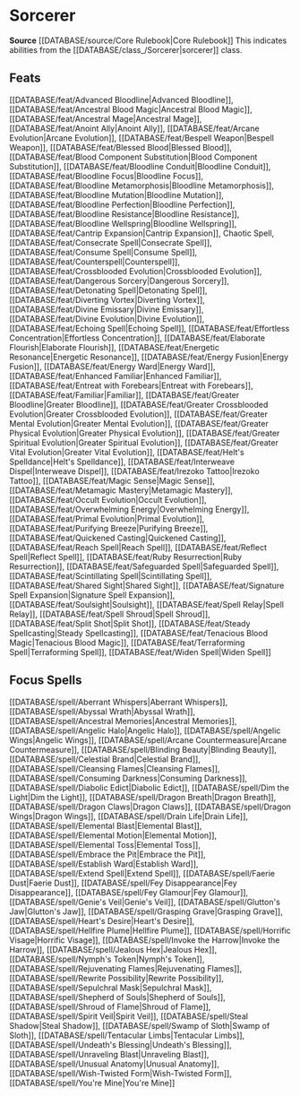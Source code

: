 ﻿---
id: '148'
name: Sorcerer
rarity: Common
source: '[[DATABASE/source/Core Rulebook|Core Rulebook]]'
trait:
- Sorcerer
type: Trait

---
# Sorcerer

**Source** [[DATABASE/source/Core Rulebook|Core Rulebook]] 
This indicates abilities from the [[DATABASE/class_/Sorcerer|sorcerer]] class.

## Feats

[[DATABASE/feat/Advanced Bloodline|Advanced Bloodline]], [[DATABASE/feat/Ancestral Blood Magic|Ancestral Blood Magic]], [[DATABASE/feat/Ancestral Mage|Ancestral Mage]], [[DATABASE/feat/Anoint Ally|Anoint Ally]], [[DATABASE/feat/Arcane Evolution|Arcane Evolution]], [[DATABASE/feat/Bespell Weapon|Bespell Weapon]], [[DATABASE/feat/Blessed Blood|Blessed Blood]], [[DATABASE/feat/Blood Component Substitution|Blood Component Substitution]], [[DATABASE/feat/Bloodline Conduit|Bloodline Conduit]], [[DATABASE/feat/Bloodline Focus|Bloodline Focus]], [[DATABASE/feat/Bloodline Metamorphosis|Bloodline Metamorphosis]], [[DATABASE/feat/Bloodline Mutation|Bloodline Mutation]], [[DATABASE/feat/Bloodline Perfection|Bloodline Perfection]], [[DATABASE/feat/Bloodline Resistance|Bloodline Resistance]], [[DATABASE/feat/Bloodline Wellspring|Bloodline Wellspring]], [[DATABASE/feat/Cantrip Expansion|Cantrip Expansion]], Chaotic Spell, [[DATABASE/feat/Consecrate Spell|Consecrate Spell]], [[DATABASE/feat/Consume Spell|Consume Spell]], [[DATABASE/feat/Counterspell|Counterspell]], [[DATABASE/feat/Crossblooded Evolution|Crossblooded Evolution]], [[DATABASE/feat/Dangerous Sorcery|Dangerous Sorcery]], [[DATABASE/feat/Detonating Spell|Detonating Spell]], [[DATABASE/feat/Diverting Vortex|Diverting Vortex]], [[DATABASE/feat/Divine Emissary|Divine Emissary]], [[DATABASE/feat/Divine Evolution|Divine Evolution]], [[DATABASE/feat/Echoing Spell|Echoing Spell]], [[DATABASE/feat/Effortless Concentration|Effortless Concentration]], [[DATABASE/feat/Elaborate Flourish|Elaborate Flourish]], [[DATABASE/feat/Energetic Resonance|Energetic Resonance]], [[DATABASE/feat/Energy Fusion|Energy Fusion]], [[DATABASE/feat/Energy Ward|Energy Ward]], [[DATABASE/feat/Enhanced Familiar|Enhanced Familiar]], [[DATABASE/feat/Entreat with Forebears|Entreat with Forebears]], [[DATABASE/feat/Familiar|Familiar]], [[DATABASE/feat/Greater Bloodline|Greater Bloodline]], [[DATABASE/feat/Greater Crossblooded Evolution|Greater Crossblooded Evolution]], [[DATABASE/feat/Greater Mental Evolution|Greater Mental Evolution]], [[DATABASE/feat/Greater Physical Evolution|Greater Physical Evolution]], [[DATABASE/feat/Greater Spiritual Evolution|Greater Spiritual Evolution]], [[DATABASE/feat/Greater Vital Evolution|Greater Vital Evolution]], [[DATABASE/feat/Helt's Spelldance|Helt's Spelldance]], [[DATABASE/feat/Interweave Dispel|Interweave Dispel]], [[DATABASE/feat/Irezoko Tattoo|Irezoko Tattoo]], [[DATABASE/feat/Magic Sense|Magic Sense]], [[DATABASE/feat/Metamagic Mastery|Metamagic Mastery]], [[DATABASE/feat/Occult Evolution|Occult Evolution]], [[DATABASE/feat/Overwhelming Energy|Overwhelming Energy]], [[DATABASE/feat/Primal Evolution|Primal Evolution]], [[DATABASE/feat/Purifying Breeze|Purifying Breeze]], [[DATABASE/feat/Quickened Casting|Quickened Casting]], [[DATABASE/feat/Reach Spell|Reach Spell]], [[DATABASE/feat/Reflect Spell|Reflect Spell]], [[DATABASE/feat/Ruby Resurrection|Ruby Resurrection]], [[DATABASE/feat/Safeguarded Spell|Safeguarded Spell]], [[DATABASE/feat/Scintillating Spell|Scintillating Spell]], [[DATABASE/feat/Shared Sight|Shared Sight]], [[DATABASE/feat/Signature Spell Expansion|Signature Spell Expansion]], [[DATABASE/feat/Soulsight|Soulsight]], [[DATABASE/feat/Spell Relay|Spell Relay]], [[DATABASE/feat/Spell Shroud|Spell Shroud]], [[DATABASE/feat/Split Shot|Split Shot]], [[DATABASE/feat/Steady Spellcasting|Steady Spellcasting]], [[DATABASE/feat/Tenacious Blood Magic|Tenacious Blood Magic]], [[DATABASE/feat/Terraforming Spell|Terraforming Spell]], [[DATABASE/feat/Widen Spell|Widen Spell]]

## Focus Spells

[[DATABASE/spell/Aberrant Whispers|Aberrant Whispers]], [[DATABASE/spell/Abyssal Wrath|Abyssal Wrath]], [[DATABASE/spell/Ancestral Memories|Ancestral Memories]], [[DATABASE/spell/Angelic Halo|Angelic Halo]], [[DATABASE/spell/Angelic Wings|Angelic Wings]], [[DATABASE/spell/Arcane Countermeasure|Arcane Countermeasure]], [[DATABASE/spell/Blinding Beauty|Blinding Beauty]], [[DATABASE/spell/Celestial Brand|Celestial Brand]], [[DATABASE/spell/Cleansing Flames|Cleansing Flames]], [[DATABASE/spell/Consuming Darkness|Consuming Darkness]], [[DATABASE/spell/Diabolic Edict|Diabolic Edict]], [[DATABASE/spell/Dim the Light|Dim the Light]], [[DATABASE/spell/Dragon Breath|Dragon Breath]], [[DATABASE/spell/Dragon Claws|Dragon Claws]], [[DATABASE/spell/Dragon Wings|Dragon Wings]], [[DATABASE/spell/Drain Life|Drain Life]], [[DATABASE/spell/Elemental Blast|Elemental Blast]], [[DATABASE/spell/Elemental Motion|Elemental Motion]], [[DATABASE/spell/Elemental Toss|Elemental Toss]], [[DATABASE/spell/Embrace the Pit|Embrace the Pit]], [[DATABASE/spell/Establish Ward|Establish Ward]], [[DATABASE/spell/Extend Spell|Extend Spell]], [[DATABASE/spell/Faerie Dust|Faerie Dust]], [[DATABASE/spell/Fey Disappearance|Fey Disappearance]], [[DATABASE/spell/Fey Glamour|Fey Glamour]], [[DATABASE/spell/Genie's Veil|Genie's Veil]], [[DATABASE/spell/Glutton's Jaw|Glutton's Jaw]], [[DATABASE/spell/Grasping Grave|Grasping Grave]], [[DATABASE/spell/Heart's Desire|Heart's Desire]], [[DATABASE/spell/Hellfire Plume|Hellfire Plume]], [[DATABASE/spell/Horrific Visage|Horrific Visage]], [[DATABASE/spell/Invoke the Harrow|Invoke the Harrow]], [[DATABASE/spell/Jealous Hex|Jealous Hex]], [[DATABASE/spell/Nymph's Token|Nymph's Token]], [[DATABASE/spell/Rejuvenating Flames|Rejuvenating Flames]], [[DATABASE/spell/Rewrite Possibility|Rewrite Possibility]], [[DATABASE/spell/Sepulchral Mask|Sepulchral Mask]], [[DATABASE/spell/Shepherd of Souls|Shepherd of Souls]], [[DATABASE/spell/Shroud of Flame|Shroud of Flame]], [[DATABASE/spell/Spirit Veil|Spirit Veil]], [[DATABASE/spell/Steal Shadow|Steal Shadow]], [[DATABASE/spell/Swamp of Sloth|Swamp of Sloth]], [[DATABASE/spell/Tentacular Limbs|Tentacular Limbs]], [[DATABASE/spell/Undeath's Blessing|Undeath's Blessing]], [[DATABASE/spell/Unraveling Blast|Unraveling Blast]], [[DATABASE/spell/Unusual Anatomy|Unusual Anatomy]], [[DATABASE/spell/Wish-Twisted Form|Wish-Twisted Form]], [[DATABASE/spell/You're Mine|You're Mine]]